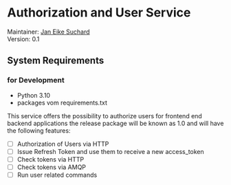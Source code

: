 # Authorization and User Service
Maintainer: [Jan Eike Suchard](https://github.com/j-suchard)  
Version: 0.1


## System Requirements
### for Development
- Python 3.10
- packages vom requirements.txt

This service offers the possibility to authorize users for frontend end backend
applications the release package will be known as 1.0 and will have the following
features:

- [ ] Authorization of Users via HTTP
- [ ] Issue Refresh Token and use them to receive a new access_token
- [ ] Check tokens via HTTP
- [ ] Check tokens via AMQP
- [ ] Run user related commands